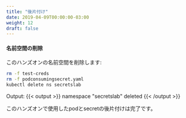```yaml
---
title: "後片付け"
date: 2019-04-09T00:00:00-03:00
weight: 12
draft: false
---
```



<!--
#### Remove The Namespace
-->
#### 名前空間の削除

<!--
Let's delete the namespace for this exercise:
-->
このハンズオンの名前空間を削除します:

```bash
rm -f test-creds
rm -f podconsumingsecret.yaml
kubectl delete ns secretslab
```
Output: 
{{< output >}}
namespace "secretslab" deleted
{{< /output >}}

<!--
This cleans up the secret and pod we deployed for this lab.
-->
このハンズオンで使用したpodとsecretの後片付けは完了です。